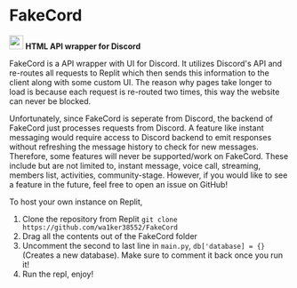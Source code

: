 # FakeCord
<img src="https://user-images.githubusercontent.com/100868154/207226242-c8064631-81ea-49a5-ad77-428dbe3e3969.png" height="25px" width="25px">
<b>HTML API wrapper for Discord</b>

FakeCord is a API wrapper with UI for Discord. It utilizes Discord's API and re-routes all requests to Replit which then sends this information to the client along with some custom UI. The reason why pages take longer to load is because each request is re-routed two times, this way the website can never be blocked.

Unfortunately, since FakeCord is seperate from Discord, the backend of FakeCord just processes requests from Discord. A feature like instant messaging would require access to Discord backend to emit responses without refreshing the message history to check for new messages. Therefore, some features will never be supported/work on FakeCord. These include but are not limited to, instant message, voice call, streaming, members list, activities, community-stage. However, if you would like to see a feature in the future, feel free to open an issue on GitHub!

To host your own instance on Replit, 
1. Clone the repository from Replit `git clone https://github.com/wa1ker38552/FakeCord`
2. Drag all the contents out of the FakeCord folder
3. Uncomment the second to last line in `main.py`, `db['database] = {}` (Creates a new database). Make sure to comment it back once you run it!
4. Run the repl, enjoy!
